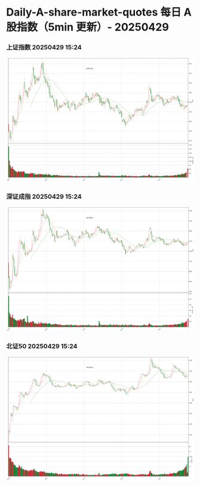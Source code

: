 
# Daily-A-share-market-quotes 每日 A 股指数（5min 更新）- 20250429

### 上证指数 20250429 15:24
![](./fig/2025/4/20250429-sh000001.png)

### 深证成指 20250429 15:24
![](./fig/2025/4/20250429-sz399001.png)

### 北证50 20250429 15:24
![](./fig/2025/4/20250429-bj899050.png)
